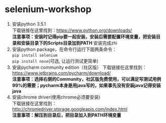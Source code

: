 # selenium-workshop

1. 安装python 3.5.1  
   下载链接在这里找到：https://www.python.org/downloads/  
   __注意事项：安装时记得pip要一起安装，安装后需要配置环境变量，把安装目录和安装目录下的Scripts目录加到PATH__
   安装完成zhi
2. 安装python package，在命令行运行下面两条命令：  
   `pip install selenium`  
   `pip install nose`(可选, 让运行测试更简单)  
3. 安装pycharm community edition（社区版）
   下载链接在这里找到：https://www.jetbrains.com/pycharm/download/  
   __注意事项：选择右侧的Community，社区版免费使用，可以满足写测试用例99%的需要；pycharm本身是用java写的，如果事先没有安装java记得安装java__
4. 安装chrome driver(使用chrome必须要安装)  
   下载链接在这里找到：http://chromedriver.storage.googleapis.com/index.html  
   __注意事项：解压到目录后，把目录加入到PATH环境变量__

   
